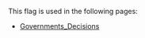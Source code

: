 This flag is used in the following pages:
 - [Governments_Decisions](../decisions/Governments_Decisions.md)
